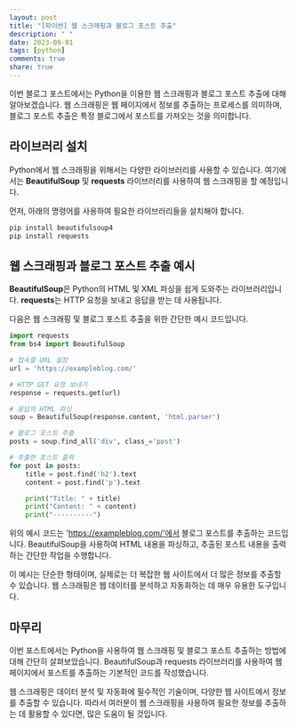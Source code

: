 ```yaml
---
layout: post
title: "[파이썬] 웹 스크래핑과 블로그 포스트 추출"
description: " "
date: 2023-09-01
tags: [python]
comments: true
share: true
---
```


이번 블로그 포스트에서는 Python을 이용한 웹 스크래핑과 블로그 포스트 추출에 대해 알아보겠습니다. 웹 스크래핑은 웹 페이지에서 정보를 추출하는 프로세스를 의미하며, 블로그 포스트 추출은 특정 블로그에서 포스트를 가져오는 것을 의미합니다.

## 라이브러리 설치

Python에서 웹 스크래핑을 위해서는 다양한 라이브러리를 사용할 수 있습니다. 여기에서는 **BeautifulSoup** 및 **requests** 라이브러리를 사용하여 웹 스크래핑을 할 예정입니다.

먼저, 아래의 명령어를 사용하여 필요한 라이브러리들을 설치해야 합니다.

```python
pip install beautifulsoup4
pip install requests
```

## 웹 스크래핑과 블로그 포스트 추출 예시

**BeautifulSoup**은 Python의 HTML 및 XML 파싱을 쉽게 도와주는 라이브러리입니다. **requests**는 HTTP 요청을 보내고 응답을 받는 데 사용됩니다.

다음은 웹 스크래핑 및 블로그 포스트 추출을 위한 간단한 예시 코드입니다.

```python
import requests
from bs4 import BeautifulSoup

# 접속할 URL 설정
url = 'https://exampleblog.com/'

# HTTP GET 요청 보내기
response = requests.get(url)

# 응답의 HTML 파싱
soup = BeautifulSoup(response.content, 'html.parser')

# 블로그 포스트 추출
posts = soup.find_all('div', class_='post')

# 추출한 포스트 출력
for post in posts:
    title = post.find('h2').text
    content = post.find('p').text

    print("Title: " + title)
    print("Content: " + content)
    print("----------")
```

위의 예시 코드는 'https://exampleblog.com/'에서 블로그 포스트를 추출하는 코드입니다. BeautifulSoup을 사용하여 HTML 내용을 파싱하고, 추출된 포스트 내용을 출력하는 간단한 작업을 수행합니다.

이 예시는 단순한 형태이며, 실제로는 더 복잡한 웹 사이트에서 더 많은 정보를 추출할 수 있습니다. 웹 스크래핑은 웹 데이터를 분석하고 자동화하는 데 매우 유용한 도구입니다.

## 마무리

이번 포스트에서는 Python을 사용하여 웹 스크래핑 및 블로그 포스트 추출하는 방법에 대해 간단히 살펴보았습니다. BeautifulSoup과 requests 라이브러리를 사용하여 웹 페이지에서 포스트를 추출하는 기본적인 코드를 작성했습니다.

웹 스크래핑은 데이터 분석 및 자동화에 필수적인 기술이며, 다양한 웹 사이트에서 정보를 추출할 수 있습니다. 따라서 여러분이 웹 스크래핑을 사용하여 필요한 정보를 추출하는 데 활용할 수 있다면, 많은 도움이 될 것입니다.